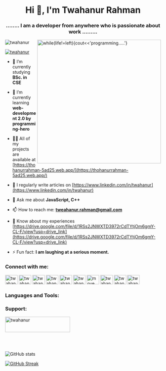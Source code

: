 <h1 align="center">Hi 👋, I'm Twahanur Rahman</h1>
<h3 align="center">........ I am a developer from anywhere who is passionate about work .........</h3>
<img align="right" alt="while(life!=left){cout<<'programming.....'}" width="400" src="https://user-images.githubusercontent.com/55389276/140866485-8fb1c876-9a8f-4d6a-98dc-08c4981eaf70.gif">

<p align="left"> <img src="https://komarev.com/ghpvc/?username=twahanur&label=Profile%20views&color=0e75b6&style=flat" alt="twahanur" /> </p>

<p align="left"> <a href="https://twitter.com/twahanur" target="blank"><img src="https://img.shields.io/twitter/follow/twahanur?logo=twitter&style=for-the-badge" alt="twahanur" /></a> </p>

- 🔭 I’m currently studying **BSc. in CSE**

- 🌱 I’m currently learning **web-development 2.0 by programming-hero**

- 👨‍💻 All of my projects are available at [https://thohanurrahman-5ad25.web.app/](https://thohanurrahman-5ad25.web.app/)

- 📝 I regularly write articles on [https://www.linkedin.com/in/twahanur](https://www.linkedin.com/in/twahanur)

- 💬 Ask me about **JavaScript, C++**

- 📫 How to reach me: **tweahanur.rahman@gmail.com**

- 📄 Know about my experiences [https://drive.google.com/file/d/1RSs2JNWXTD3972rCdTYtjOm6gmY-CL-F/view?usp=drive_link](https://drive.google.com/file/d/1RSs2JNWXTD3972rCdTYtjOm6gmY-CL-F/view?usp=drive_link)

- ⚡ Fun fact: **I am laughing at a serious moment.**

<h3 align="left">Connect with me:</h3>
<p align="left">
<a href="https://codepen.io/twahanur" target="blank"><img src="https://raw.githubusercontent.com/rahuldkjain/github-profile-readme-generator/master/src/images/icons/Social/codepen.svg" alt="twahanur" height="30" width="40" /></a>
<a href="https://twitter.com/twahanur" target="blank"><img src="https://raw.githubusercontent.com/rahuldkjain/github-profile-readme-generator/master/src/images/icons/Social/twitter.svg" alt="twahanur" height="30" width="40" /></a>
<a href="https://linkedin.com/in/twahanur" target="blank"><img src="https://raw.githubusercontent.com/rahuldkjain/github-profile-readme-generator/master/src/images/icons/Social/linked-in-alt.svg" alt="twahanur" height="30" width="40" /></a>
<a href="https://stackoverflow.com/users/twahanur" target="blank"><img src="https://raw.githubusercontent.com/rahuldkjain/github-profile-readme-generator/master/src/images/icons/Social/stack-overflow.svg" alt="twahanur" height="30" width="40" /></a>
<a href="https://fb.com/twahanur" target="blank"><img src="https://raw.githubusercontent.com/rahuldkjain/github-profile-readme-generator/master/src/images/icons/Social/facebook.svg" alt="twahanur" height="30" width="40" /></a>
<a href="https://instagram.com/twahanur" target="blank"><img src="https://raw.githubusercontent.com/rahuldkjain/github-profile-readme-generator/master/src/images/icons/Social/instagram.svg" alt="twahanur" height="30" width="40" /></a>
<a href="https://www.youtube.com/c/move with tr" target="blank"><img src="https://raw.githubusercontent.com/rahuldkjain/github-profile-readme-generator/master/src/images/icons/Social/youtube.svg" alt="move with tr" height="30" width="40" /></a>
<a href="https://www.hackerrank.com/twahanur" target="blank"><img src="https://raw.githubusercontent.com/rahuldkjain/github-profile-readme-generator/master/src/images/icons/Social/hackerrank.svg" alt="twahanur" height="30" width="40" /></a>
<a href="https://codeforces.com/profile/twahanur" target="blank"><img src="https://raw.githubusercontent.com/rahuldkjain/github-profile-readme-generator/master/src/images/icons/Social/codeforces.svg" alt="twahanur" height="30" width="40" /></a>
<a href="https://www.leetcode.com/twahanur" target="blank"><img src="https://raw.githubusercontent.com/rahuldkjain/github-profile-readme-generator/master/src/images/icons/Social/leet-code.svg" alt="twahanur" height="30" width="40" /></a>
</p>

<h3 align="left">Languages and Tools:</h3>
<p align="left">
<!-- Add icons and links for your programming languages and tools -->
</p>

<h3 align="left">Support:</h3>
<p><a href="https://www.buymeacoffee.com/twahanur"> <img src="https://cdn.buymeacoffee.com/buttons/v2/default-yellow.png" height="50" width="210" alt="twahanur" /></a></p><br><br>

<!-- GitHub Stats Widgets -->
![GitHub stats](https://github-readme-stats.vercel.app/api?username=twahanur&show_icons=true)

<!-- GitHub Streak Stats Widget -->
[![GitHub Streak](https://github-readme-streak-stats.herokuapp.com?user=twahanur&theme=dark-smoky&border_radius=6&date_format=j%20M%5B%20Y%5D&mode=weekly&hide_total_contributions=true)](https://git.io/streak-stats)
